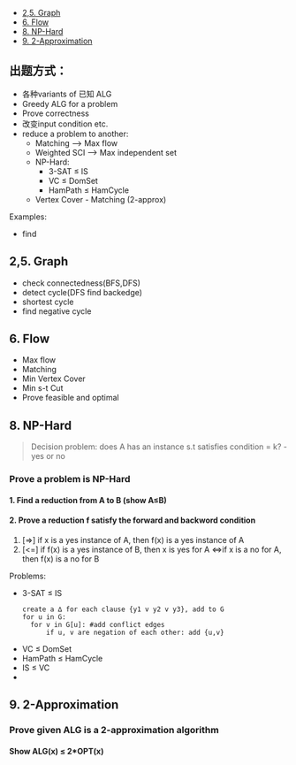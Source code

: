  
- [2,5. Graph](#25-graph)
- [6. Flow](#6-flow)
- [8. NP-Hard](#8-np-hard)
- [9. 2-Approximation](#9-2-approximation)

## 出题方式：
- 各种variants of 已知 ALG
- Greedy ALG for a problem
- Prove correctness
- 改变input condition etc.
- reduce a problem to another:
  - Matching --> Max flow
  - Weighted SCI --> Max independent set
  - NP-Hard:
    - 3-SAT ≤ IS
    - VC ≤ DomSet
    - HamPath ≤ HamCycle
  - Vertex Cover - Matching (2-approx)

Examples:

- find 

## 2,5. Graph 
- check connectedness(BFS,DFS)
- detect cycle(DFS find backedge)
- shortest cycle
- find negative cycle

## 6. Flow 


- Max flow
- Matching
- Min Vertex Cover
- Min s-t Cut
- Prove feasible and optimal

## 8. NP-Hard
> Decision problem: does A has an instance s.t satisfies condition = k? - yes or no
### Prove a problem is NP-Hard
#### 1. Find a reduction from A to B (show A≤B)
#### 2. Prove a reduction f satisfy the forward and backword condition
   1. [=>] if x is a yes instance of A, then f(x) is a yes instance of A
   2. [<=] if f(x) is a yes instance of B, then x is yes for A
        <=>if x is a no for A, then f(x) is a no for B

Problems:
- 3-SAT ≤ IS
  ```
  create a ∆ for each clause {y1 v y2 v y3}, add to G
  for u in G:
    for v in G[u]: #add conflict edges
        if u, v are negation of each other: add {u,v}
  ```
- VC ≤ DomSet
- HamPath ≤ HamCycle
- IS ≤ VC
- 
## 9. 2-Approximation

### Prove given ALG is a 2-approximation algorithm
#### Show ALG(x) ≤ 2*OPT(x) 